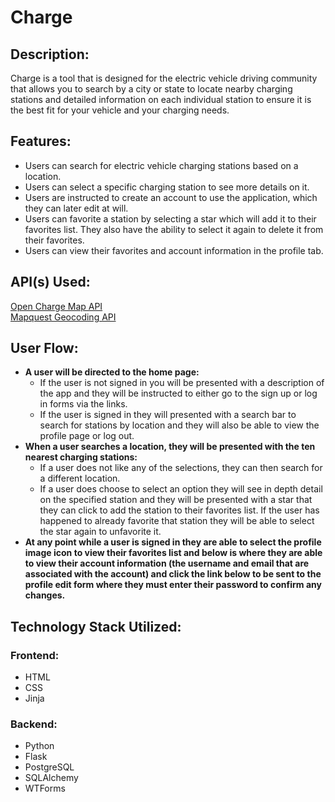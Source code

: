 # Charge

## Description:
Charge is a tool that is designed for the electric vehicle driving community that allows you to search by a city or state to locate nearby charging stations and detailed information on each individual station to ensure it is the best fit for your vehicle and your charging needs.

## Features:
* Users can search for electric vehicle charging stations based on a location.
* Users can select a specific charging station to see more details on it.
* Users are instructed to create an account to use the application, which they can later edit at will.
* Users can favorite a station by selecting a star which will add it to their favorites list. They also have the ability to select it again to delete it from their favorites.
* Users can view their favorites and account information in the profile tab.

## API(s) Used:
[Open Charge Map API](https://openchargemap.org/site/develop/api?ref=apilist.fun)<br />
[Mapquest Geocoding API](https://developer.mapquest.com/documentation/geocoding-api/)

## User Flow:
* **A user will be directed to the home page:**
	* If the user is not signed in you will be presented with a description of the app and they will be instructed to either go to the sign up or log in forms via the links.
	* If the user is signed in they will presented with a search bar to search for stations by location and they will also be able to view the profile page or log out.
* **When a user searches a location, they will be presented with the ten nearest charging stations:**
	* If a user does not like any of the selections, they can then search for a different location.
	* If a user does choose to select an option they will see in depth detail on the specified station and they will be presented with a star that they can click to add the station to their favorites list. If the user has happened to already favorite that station they will be able to select the star again to unfavorite it.
* **At any point while a user is signed in they are able to select the profile image icon to view their favorites list and below is where they are able to view their account information (the username and email that are associated with the account) and click the link below to be sent to the profile edit form where they must enter their password to confirm any changes.**

## Technology Stack Utilized:
### Frontend:
* HTML
* CSS
* Jinja <br />

### Backend:
* Python
* Flask
* PostgreSQL
* SQLAlchemy
* WTForms
